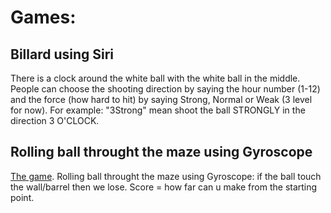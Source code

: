 # Games:

## Billard using Siri 
There is a clock around the white ball with the white ball in the middle. 
People can choose the shooting direction by saying the hour number (1-12) and the force (how hard to hit) by 
saying Strong, Normal or Weak (3 level for now).
For example: "3Strong" mean shoot the ball STRONGLY in the direction 3 O'CLOCK.


## Rolling ball throught the maze using Gyroscope
[The game](https://photo-3-baomoi.zadn.vn/w700_r1/16/08/21/139/20142206/3_58766.jpg).
Rolling ball throught the maze using Gyroscope: if the ball touch the wall/barrel then we lose. Score = how far can u make from the starting point.

